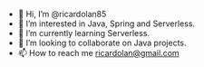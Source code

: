 - 👋 Hi, I’m @ricardolan85
- 👀 I’m interested in Java, Spring and Serverless.
- 🌱 I’m currently learning Serverless.
- 💞️ I’m looking to collaborate on Java projects.
- 📫 How to reach me ricardolan@gmail.com

<!---
ricardolan85/ricardolan85 is a ✨ special ✨ repository because its `README.md` (this file) appears on your GitHub profile.
You can click the Preview link to take a look at your changes.
--->
